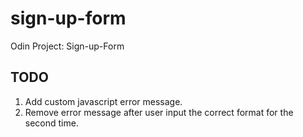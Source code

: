 # sign-up-form
Odin Project: Sign-up-Form


## TODO
1. Add custom javascript error message.
2. Remove error message after user input the correct format for the second time.